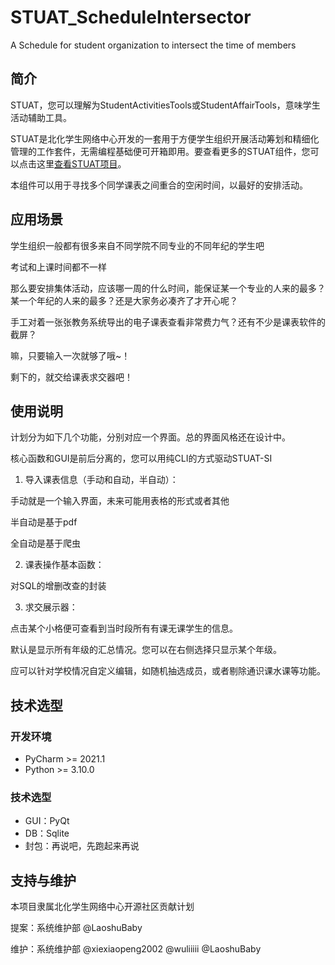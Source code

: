 # STUAT_ScheduleIntersector
A Schedule for student organization to intersect the time of members

## 简介

STUAT，您可以理解为StudentActivitiesTools或StudentAffairTools，意味学生活动辅助工具。

STUAT是北化学生网络中心开发的一套用于方便学生组织开展活动筹划和精细化管理的工作套件，无需编程基础便可开箱即用。要查看更多的STUAT组件，您可以点击这里[查看STUAT项目](https://github.com/BUCTSNC/STUAT)。

本组件可以用于寻找多个同学课表之间重合的空闲时间，以最好的安排活动。

## 应用场景

学生组织一般都有很多来自不同学院不同专业的不同年纪的学生吧

考试和上课时间都不一样

那么要安排集体活动，应该哪一周的什么时间，能保证某一个专业的人来的最多？某一个年纪的人来的最多？还是大家务必凑齐了才开心呢？

手工对着一张张教务系统导出的电子课表查看非常费力气？还有不少是课表软件的截屏？

嘛，只要输入一次就够了哦~！

剩下的，就交给课表求交器吧！

## 使用说明

计划分为如下几个功能，分别对应一个界面。总的界面风格还在设计中。

核心函数和GUI是前后分离的，您可以用纯CLI的方式驱动STUAT-SI


1. 导入课表信息（手动和自动，半自动）：

手动就是一个输入界面，未来可能用表格的形式或者其他

半自动是基于pdf

全自动是基于爬虫


2. 课表操作基本函数：

对SQL的增删改查的封装


3. 求交展示器：

点击某个小格便可查看到当时段所有有课无课学生的信息。

默认是显示所有年级的汇总情况。您可以在右侧选择只显示某个年级。

应可以针对学校情况自定义编辑，如随机抽选成员，或者剔除通识课水课等功能。


## 技术选型

### 开发环境

+ PyCharm >= 2021.1
+ Python >= 3.10.0

### 技术选型

+ GUI：PyQt
+ DB：Sqlite
+ 封包：再说吧，先跑起来再说

## 支持与维护

本项目隶属北化学生网络中心开源社区贡献计划

提案：系统维护部 @LaoshuBaby

维护：系统维护部 @xiexiaopeng2002 @wuliiiii @LaoshuBaby